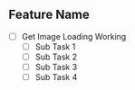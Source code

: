 ## Feature Name
- [ ] Get Image Loading Working 
    - [ ] Sub Task 1
    - [ ] Sub Task 2
    - [ ] Sub Task 3
    - [ ] Sub Task 4
